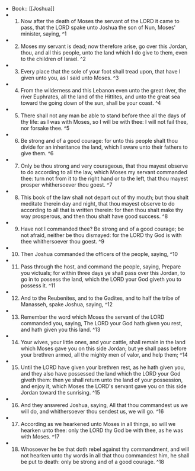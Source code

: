 - Book:: [[Joshua]]
- 1. Now after the death of Moses the servant of the LORD it came to pass, that the LORD spake unto Joshua the son of Nun, Moses' minister, saying, ^1
- 2. Moses my servant is dead; now therefore arise, go over this Jordan, thou, and all this people, unto the land which I do give to them, even to the children of Israel. ^2
- 3. Every place that the sole of your foot shall tread upon, that have I given unto you, as I said unto Moses. ^3
- 4. From the wilderness and this Lebanon even unto the great river, the river Euphrates, all the land of the Hittites, and unto the great sea toward the going down of the sun, shall be your coast. ^4
- 5. There shall not any man be able to stand before thee all the days of thy life: as I was with Moses, so I will be with thee: I will not fail thee, nor forsake thee. ^5
- 6. Be strong and of a good courage: for unto this people shalt thou divide for an inheritance the land, which I sware unto their fathers to give them. ^6
- 7. Only be thou strong and very courageous, that thou mayest observe to do according to all the law, which Moses my servant commanded thee: turn not from it to the right hand or to the left, that thou mayest prosper whithersoever thou goest. ^7
- 8. This book of the law shall not depart out of thy mouth; but thou shalt meditate therein day and night, that thou mayest observe to do according to all that is written therein: for then thou shalt make thy way prosperous, and then thou shalt have good success. ^8
- 9. Have not I commanded thee? Be strong and of a good courage; be not afraid, neither be thou dismayed: for the LORD thy God is with thee whithersoever thou goest. ^9
- 10. Then Joshua commanded the officers of the people, saying, ^10
- 11. Pass through the host, and command the people, saying, Prepare you victuals; for within three days ye shall pass over this Jordan, to go in to possess the land, which the LORD your God giveth you to possess it. ^11
- 12. And to the Reubenites, and to the Gadites, and to half the tribe of Manasseh, spake Joshua, saying, ^12
- 13. Remember the word which Moses the servant of the LORD commanded you, saying, The LORD your God hath given you rest, and hath given you this land. ^13
- 14. Your wives, your little ones, and your cattle, shall remain in the land which Moses gave you on this side Jordan; but ye shall pass before your brethren armed, all the mighty men of valor, and help them; ^14
- 15. Until the LORD have given your brethren rest, as he hath given you, and they also have possessed the land which the LORD your God giveth them: then ye shall return unto the land of your possession, and enjoy it, which Moses the LORD's servant gave you on this side Jordan toward the sunrising. ^15
- 16. And they answered Joshua, saying, All that thou commandest us we will do, and whithersoever thou sendest us, we will go. ^16
- 17. According as we hearkened unto Moses in all things, so will we hearken unto thee: only the LORD thy God be with thee, as he was with Moses. ^17
- 18. Whosoever he be that doth rebel against thy commandment, and will not hearken unto thy words in all that thou commandest him, he shall be put to death: only be strong and of a good courage. ^18

